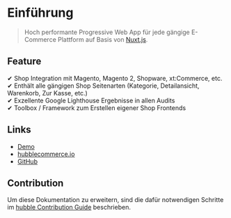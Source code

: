 # Einführung

> Hoch performante Progressive Web App für jede gängige E-Commerce Plattform auf Basis von [Nuxt.js](https://nuxtjs.org/).

## Feature

✔ Shop Integration mit Magento, Magento 2, Shopware, xt:Commerce, etc.  
✔ Enthält alle gängigen Shop Seitenarten (Kategorie, Detailansicht, Warenkorb, Zur Kasse, etc.)  
✔ Exzellente Google Lighthouse Ergebnisse in allen Audits  
✔ Toolbox / Framework zum Erstellen eigener Shop Frontends 

## Links

* [Demo](https://demo.hubblecommerce.io/)
* [hubblecommerce.io](https://www.hubblecommerce.io)
* [GitHub](https://github.com/hubblecommerce/hubble-frontend-pwa)

## Contribution
Um diese Dokumentation zu erweitern, sind die dafür notwendigen Schritte im [hubble Contribution Guide](gettingstarted/contribution.md) beschrieben.